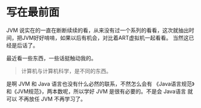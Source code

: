 # 写在最前面

JVM 说实在的一直在断断续续的看，从来没有过一个系列的看看，这次就抽出时间，把JVM好好啃啃，如果以后有机会，对比着ART虚拟机一起看看。
当然这已经是后话了。

最近看一些东西，一些话挺触动我的。

> 计算机与计算机科学，是不同的东西。

是啊 JVM 和 Java 语言也没有什么必然的联系，不然怎么会有 《Java语言规范》和《JVM规范》，两本数呢，所以学好 JVM 是很有必要的。不是会 Java语言 就可以
不再放任 JVM 不再学习了。


